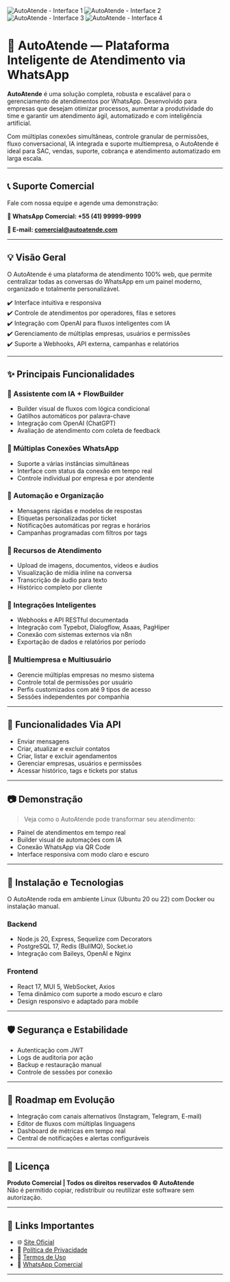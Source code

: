 ![AutoAtende - Interface 1](https://github.com/sua-org/autoatende/blob/main/docs/screenshots/dashboard.png)
![AutoAtende - Interface 2](https://github.com/sua-org/autoatende/blob/main/docs/screenshots/atendimento.png)
![AutoAtende - Interface 3](https://github.com/sua-org/autoatende/blob/main/docs/screenshots/flowbuilder.png)
![AutoAtende - Interface 4](https://github.com/sua-org/autoatende/blob/main/docs/screenshots/configuracoes.png)

# 🚀 AutoAtende — Plataforma Inteligente de Atendimento via WhatsApp

**AutoAtende** é uma solução completa, robusta e escalável para o gerenciamento de atendimentos por WhatsApp. Desenvolvido para empresas que desejam otimizar processos, aumentar a produtividade do time e garantir um atendimento ágil, automatizado e com inteligência artificial.

Com múltiplas conexões simultâneas, controle granular de permissões, fluxo conversacional, IA integrada e suporte multiempresa, o AutoAtende é ideal para SAC, vendas, suporte, cobrança e atendimento automatizado em larga escala.

---

## 📞 Suporte Comercial

Fale com nossa equipe e agende uma demonstração:

**📱 WhatsApp Comercial: +55 (41) 99999-9999**

**📧 E-mail: comercial@autoatende.com**

---

## 💡 Visão Geral

O AutoAtende é uma plataforma de atendimento 100% web, que permite centralizar todas as conversas do WhatsApp em um painel moderno, organizado e totalmente personalizável. 

✔️ Interface intuitiva e responsiva  
✔️ Controle de atendimentos por operadores, filas e setores  
✔️ Integração com OpenAI para fluxos inteligentes com IA  
✔️ Gerenciamento de múltiplas empresas, usuários e permissões  
✔️ Suporte a Webhooks, API externa, campanhas e relatórios

---

## ✨ Principais Funcionalidades

### 🤖 Assistente com IA + FlowBuilder
- Builder visual de fluxos com lógica condicional
- Gatilhos automáticos por palavra-chave
- Integração com OpenAI (ChatGPT)
- Avaliação de atendimento com coleta de feedback

### 💬 Múltiplas Conexões WhatsApp
- Suporte a várias instâncias simultâneas
- Interface com status da conexão em tempo real
- Controle individual por empresa e por atendente

### 🧠 Automação e Organização
- Mensagens rápidas e modelos de respostas
- Etiquetas personalizadas por ticket
- Notificações automáticas por regras e horários
- Campanhas programadas com filtros por tags

### 📁 Recursos de Atendimento
- Upload de imagens, documentos, vídeos e áudios
- Visualização de mídia inline na conversa
- Transcrição de áudio para texto
- Histórico completo por cliente

### 🧩 Integrações Inteligentes
- Webhooks e API RESTful documentada
- Integração com Typebot, Dialogflow, Asaas, PagHiper
- Conexão com sistemas externos via n8n
- Exportação de dados e relatórios por período

### 🏢 Multiempresa e Multiusuário
- Gerencie múltiplas empresas no mesmo sistema
- Controle total de permissões por usuário
- Perfis customizados com até 9 tipos de acesso
- Sessões independentes por companhia

---

## 🔌 Funcionalidades Via API

- Enviar mensagens  
- Criar, atualizar e excluir contatos  
- Criar, listar e excluir agendamentos  
- Gerenciar empresas, usuários e permissões  
- Acessar histórico, tags e tickets por status  

---

## 📷 Demonstração

> Veja como o AutoAtende pode transformar seu atendimento:

- Painel de atendimentos em tempo real  
- Builder visual de automações com IA  
- Conexão WhatsApp via QR Code  
- Interface responsiva com modo claro e escuro  

---

## 🧰 Instalação e Tecnologias

O AutoAtende roda em ambiente Linux (Ubuntu 20 ou 22) com Docker ou instalação manual.

### Backend
- Node.js 20, Express, Sequelize com Decorators
- PostgreSQL 17, Redis (BullMQ), Socket.io
- Integração com Baileys, OpenAI e Nginx

### Frontend
- React 17, MUI 5, WebSocket, Axios
- Tema dinâmico com suporte a modo escuro e claro
- Design responsivo e adaptado para mobile

---

## 🛡️ Segurança e Estabilidade

- Autenticação com JWT
- Logs de auditoria por ação
- Backup e restauração manual
- Controle de sessões por conexão

---

## 🧭 Roadmap em Evolução

- Integração com canais alternativos (Instagram, Telegram, E-mail)
- Editor de fluxos com múltiplas linguagens
- Dashboard de métricas em tempo real
- Central de notificações e alertas configuráveis

---

## 📄 Licença

**Produto Comercial | Todos os direitos reservados © AutoAtende**  
Não é permitido copiar, redistribuir ou reutilizar este software sem autorização.

---

## 🔗 Links Importantes

- 🌐 [Site Oficial](https://www.autoatende.com)
- 📄 [Política de Privacidade](https://www.autoatende.com/politica)
- 📘 [Termos de Uso](https://www.autoatende.com/termos)
- 💬 [WhatsApp Comercial](https://wa.me/5541999999999)

---

